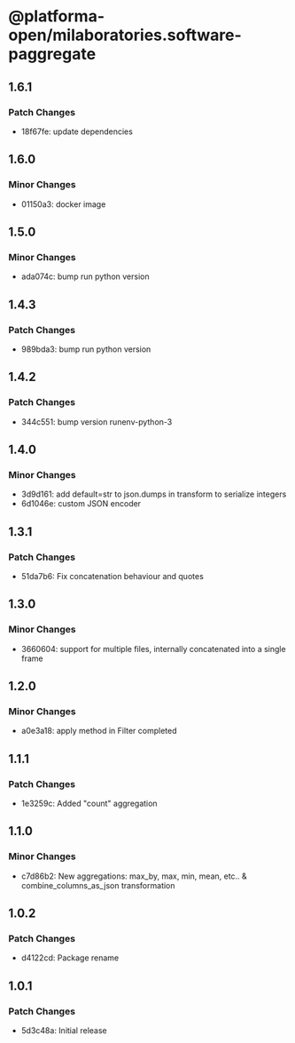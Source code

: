 # @platforma-open/milaboratories.software-paggregate

## 1.6.1

### Patch Changes

- 18f67fe: update dependencies

## 1.6.0

### Minor Changes

- 01150a3: docker image

## 1.5.0

### Minor Changes

- ada074c: bump run python version

## 1.4.3

### Patch Changes

- 989bda3: bump run python version

## 1.4.2

### Patch Changes

- 344c551: bump version runenv-python-3

## 1.4.0

### Minor Changes

- 3d9d161: add default=str to json.dumps in transform to serialize integers
- 6d1046e: custom JSON encoder

## 1.3.1

### Patch Changes

- 51da7b6: Fix concatenation behaviour and quotes

## 1.3.0

### Minor Changes

- 3660604: support for multiple files, internally concatenated into a single frame

## 1.2.0

### Minor Changes

- a0e3a18: apply method in Filter completed

## 1.1.1

### Patch Changes

- 1e3259c: Added "count" aggregation

## 1.1.0

### Minor Changes

- c7d86b2: New aggregations: max_by, max, min, mean, etc.. & combine_columns_as_json transformation

## 1.0.2

### Patch Changes

- d4122cd: Package rename

## 1.0.1

### Patch Changes

- 5d3c48a: Initial release
